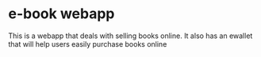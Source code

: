 # e-book webapp
 This is a webapp that deals with selling books online. It also has an ewallet that will help users easily purchase books online
